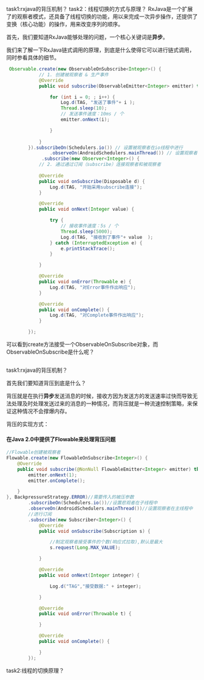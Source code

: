 task1:rxjava的背压机制？
task2：线程切换的方式与原理？
RxJava是一个扩展了的观察者模式，还具备了线程切换的功能，用以来完成一次异步操作，还提供了变换（核心功能）的操作，用来改变序列的顺序。

首先，我们要知道RxJava能够处理的问题，一个核心关键词是**异步**。

我们来了解一下RxJava链式调用的原理，到底是什么使得它可以进行链式调用，同时参看具体的细节。

```java
 Observable.create(new ObservableOnSubscribe<Integer>() {
            // 1. 创建被观察者 & 生产事件
            @Override
            public void subscribe(ObservableEmitter<Integer> emitter) throws Exception {

                for (int i = 0; ; i++) {
                    Log.d(TAG, "发送了事件"+ i );
                    Thread.sleep(10);
                    // 发送事件速度：10ms / 个 
                    emitter.onNext(i);

                }
                
            }
        }).subscribeOn(Schedulers.io()) // 设置被观察者在io线程中进行
                .observeOn(AndroidSchedulers.mainThread()) // 设置观察者在主线程中进行
             .subscribe(new Observer<Integer>() {
            // 2. 通过通过订阅（subscribe）连接观察者和被观察者
                 
            @Override
            public void onSubscribe(Disposable d) {
                Log.d(TAG, "开始采用subscribe连接");
            }

            @Override
            public void onNext(Integer value) {

                try {
                    // 接收事件速度：5s / 个 
                    Thread.sleep(5000);
                    Log.d(TAG, "接收到了事件"+ value  );
                } catch (InterruptedException e) {
                    e.printStackTrace();
                }

            }

            @Override
            public void onError(Throwable e) {
                Log.d(TAG, "对Error事件作出响应");
            }

            @Override
            public void onComplete() {
                Log.d(TAG, "对Complete事件作出响应");
            }

        });
```

可以看到create方法接受一个ObservableOnSubscribe对象，而ObservableOnSubscribe是什么呢？

```java

```

task1:rxjava的背压机制？

首先我们要知道背压到底是什么？

背压就是在执行**异步**发送消息的时候，接收方因为发送方的发送速率过快而导致无法处理及时处理发送过来的消息的一种情况，而背压就是一种流速控制策略，来保证这种情况不会撑爆内存。    

背压的实现方式：

#### 在Java 2.0中提供了Flowable来处理背压问题

```java
//Flowable创建被观察者
Flowable.create(new FlowableOnSubscribe<Integer>() {
    @Override
    public void subscribe(@NonNull FlowableEmitter<Integer> emitter) throws Exception {
        emitter.onNext(1);
        emitter.onComplete();

    }
}, BackpressureStrategy.ERROR)//需要传入的被压参数
        .subscribeOn(Schedulers.io())//设置悲观者在子线程中
        .observeOn(AndroidSchedulers.mainThread())//设置观察者在主线程中
        //进行订阅
        .subscribe(new Subscriber<Integer>() {
            @Override
            public void onSubscribe(Subscription s) {

                //制定观察者接受事件的个数(响应式拉取),默认是最大
                s.request(Long.MAX_VALUE);

            }

            @Override
            public void onNext(Integer integer) {

                Log.d("TAG","接受数据:" + integer);

            }

            @Override
            public void onError(Throwable t) {

            }

            @Override
            public void onComplete() {

            }
        });
```

task2:线程的切换原理？
